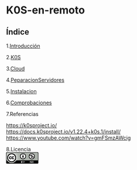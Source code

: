 # K0S-en-remoto

## Índice

1.[Introducción](https://github.com/anamontejo95/Instalaci-n-K0S-en-remoto/blob/main/archivos/Introduccion.md)

2.[K0S](https://github.com/anamontejo95/Instalaci-n-K0S-en-remoto/blob/main/archivos/K0S.md)

3.[Cloud](https://github.com/anamontejo95/Instalaci-n-K0S-en-remoto/blob/main/archivos/cloud.md)

4.[PeparacionServidores](https://github.com/anamontejo95/Instalaci-n-K0S-en-remoto/blob/main/archivos/preparacion.md)

5.[Instalacion](https://github.com/anamontejo95/Instalaci-n-K0S-en-remoto/blob/main/archivos/instalacion.md)

6.[Comprobaciones](https://github.com/anamontejo95/Instalaci-n-K0S-en-remoto/blob/main/archivos/comprobacion.md)

7.Referencias  

https://k0sproject.io/  
https://docs.k0sproject.io/v1.22.4+k0s.1/install/  
https://www.youtube.com/watch?v=gmFSmzAWcig  

8.Licencia  
![a](https://github.com/anamontejo95/Instalaci-n-K0S-en-remoto/blob/main/imagenes/licencia.png)
